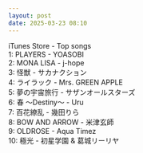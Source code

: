 ```yaml
---
layout: post
date: 2025-03-23 08:10
---
```


iTunes Store - Top songs<br />
1: PLAYERS - YOASOBI<br />
2: MONA LISA - j-hope<br />
3: 怪獣 - サカナクション<br />
4: ライラック - Mrs. GREEN APPLE<br />
5: 夢の宇宙旅行 - サザンオールスターズ<br />
6: 春 ～Destiny～ - Uru<br />
7: 百花繚乱 - 幾田りら<br />
8: BOW AND ARROW - 米津玄師<br />
9: OLDROSE - Aqua Timez<br />
10: 極光 - 初星学園 & 葛城リーリヤ<br />
